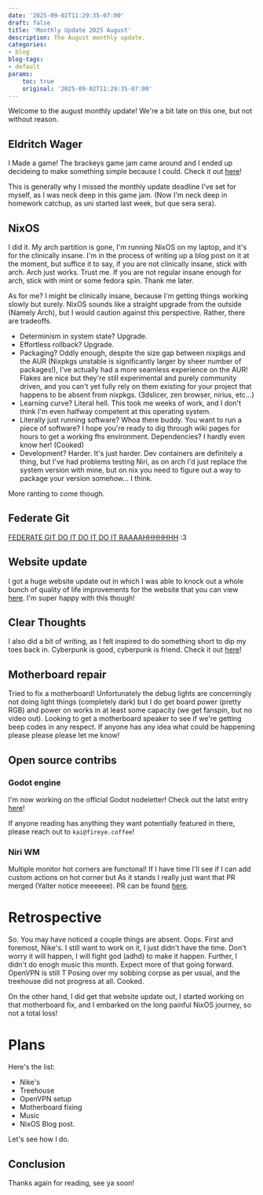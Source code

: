 ```yaml
---
date: '2025-09-02T11:29:35-07:00'
draft: false
title: 'Monthly Update 2025 August'
description: The August monthly update.
categories:
- blog
blog-tags:
- default
params:
    toc: true
    original: '2025-09-02T11:29:35-07:00' 
---
```


Welcome to the august monthly update! We're a bit late on this one, but not without reason.

## Eldritch Wager

I Made a game! The brackeys game jam came around and I ended up decideing to make something simple because I could. Check it out [here](/projects/eldritch-wager)!

This is generally why I missed the monthly update deadline I've set for myself, as I was neck deep in this game jam. (Now I'm neck deep in homework catchup, as uni started last week, but que sera sera).

## NixOS

I did it. My arch partition is gone, I'm running NixOS on my laptop, and it's for the clinically insane. I'm in the process of writing up a blog post on it at the moment, but suffice it to say, if you are not clinically insane, stick with arch. Arch just works. Trust me. If you are not regular insane enough for arch, stick with mint or some fedora spin. Thank me later. 

As for me? I might be clinically insane, because I'm getting things working slowly but surely. NixOS sounds like a straight upgrade from the outside (Namely Arch), but I would caution against this perspective. Rather, there are tradeoffs. 

- Determinism in system state? Upgrade. 
- Effortless rollback? Upgrade. 
- Packaging? Oddly enough, despite the size gap between nixpkgs and the AUR (Nixpkgs unstable is significantly larger by sheer number of packages!), I've actually had a more seamless experience on the AUR! Flakes are nice but they're still experimental and purely community driven, and you can't yet fully rely on them existing for your project that happens to be absent from nixpkgs. (3dslicer, zen browser, nirius, etc...)
- Learning curve? Literal hell. This took me weeks of work, and I don't think I'm even halfway competent at this operating system.
- Literally just running software? Whoa there buddy. You want to run a piece of software? I hope you're ready to dig through wiki pages for hours to get a working fhs environment. Dependencies? I hardly even know her! (Cooked)
- Development? Harder. It's just harder. Dev containers are definitely a thing, but I've had problems testing Niri, as on arch I'd just replace the system version with mine, but on nix you need to figure out a way to package your version somehow... I think.

More ranting to come though.

## Federate Git

[FEDERATE GIT DO IT DO IT DO IT RAAAAHHHHHHH](/blog/FEDERATE-GIT) :3

## Website update

I got a huge website update out in which I was able to knock out a whole bunch of quality of life improvements for the website that you can view [here](/changelog/big-ol-update). I'm super happy with this though! 

## Clear Thoughts

I also did a bit of writing, as I felt inspired to do something short to dip my toes back in. Cyberpunk is good, cyberpunk is friend. Check it out [here](/writing/clear-thoughts)!

## Motherboard repair

Tried to fix a motherboard! Unfortunately the debug lights are concerningly not doing light things (completely dark) but I do get board power (pretty RGB) and power on works in at least some capacity (we get fanspin, but no video out). Looking to get a motherboard speaker to see if we're getting beep codes in any respect. If anyone has any idea what could be happening please please please let me know!

## Open source contribs

### Godot engine

I'm now working on the official Godot nodeletter! Check out the latst entry [here](https://godot.news/archive/copy-of-the-nodeletter-august-9020)!

If anyone reading has anything they want potentially featured in there, please reach out to `kai@fireye.coffee`!

### Niri WM

Multiple monitor hot corners are functonal! If I have time I'll see if I can add custom actions on hot corner but As it stands I really just want that PR merged (Yalter notice meeeeee). PR can be found [here](https://github.com/YaLTeR/niri/pull/2108).

# Retrospective

So. You may have noticed a couple things are absent. Oops. First and foremost, Nike's. I still want to work on it, I just didn't have the time. Don't worry it will happen, I will fight god (adhd) to make it happen. Further, I didn't do enogh music this month. Expect more of that going forward. OpenVPN is still T Posing over my sobbing corpse as per usual, and the treehouse did not progress at all. Cooked.

On the other hand, I did get that website update out, I started working on that motherboard fix, and I embarked on the long painful NixOS journey, so not a total loss!

# Plans

Here's the list:
- Nike's 
- Treehouse
- OpenVPN setup
- Motherboard fixing
- Music
- NixOS Blog post.

Let's see how I do.

## Conclusion

Thanks again for reading, see ya soon!

